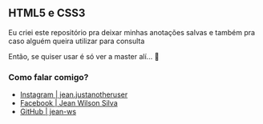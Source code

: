 <h2><strong>HTML5 e CSS3</strong></h2>
            <p>Eu criei este repositório pra deixar minhas anotações salvas e também pra caso alguém queira utilizar para consulta</p>
            <p>Então, se quiser usar é só ver a master alí... 🙂</p>

<h3>Como falar comigo?</h3>
            <ul>
                <li><a href="https://www.instagram.com/jean.justanotheruser/" target="external">Instagram | jean.justanotheruser</a></li>
                <li><a href="https://www.facebook.com/profile.php?id=100071531963286" target="external">Facebook | Jean Wilson Silva</a></li>
                <li><a href="https://github.com/jean-ws" target="external">GitHub | jean-ws</a></li>
            </ul>
            
